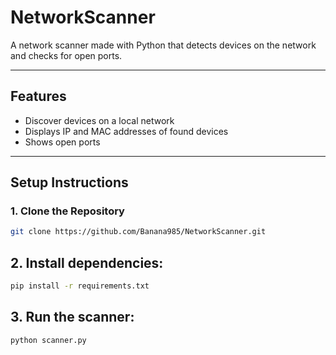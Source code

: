 # **NetworkScanner**

A network scanner made with Python that detects devices on the network and checks for open ports.

---

## **Features**

- Discover devices on a local network
- Displays IP and MAC addresses of found devices
- Shows open ports 

---

## **Setup Instructions**

### **1. Clone the Repository**

```bash
git clone https://github.com/Banana985/NetworkScanner.git
```
## 2. Install dependencies:
```bash
pip install -r requirements.txt
```
## 3. Run the scanner:
```bash
python scanner.py
```
